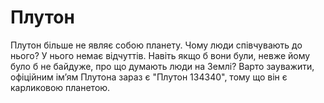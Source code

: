 # Плутон

Плутон більше не являє собою планету. Чому люди співчувають до нього? У нього
немає відчуттів. Навіть якщо б вони були, невже йому було б не байдуже, про що
думають люди на Землі? Варто зауважити, офіційним ім’ям Плутона зараз є "Плутон
134340", тому що він є карликовою планетою.
